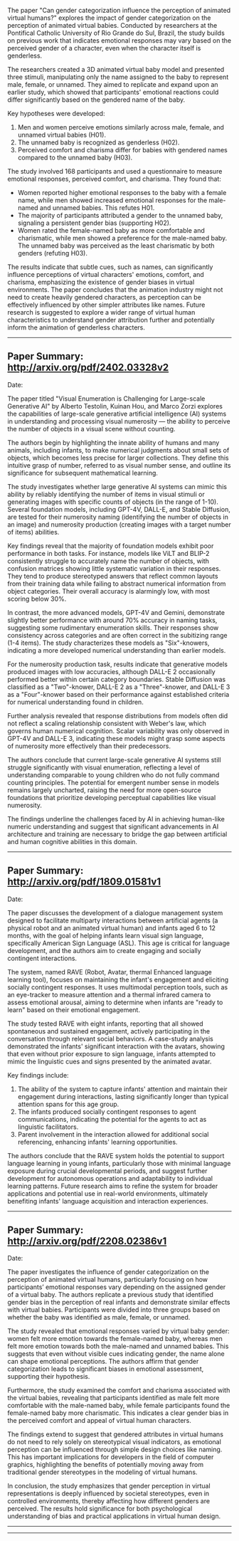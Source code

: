 The paper "Can gender categorization influence the perception of animated virtual humans?" explores the impact of gender categorization on the perception of animated virtual babies. Conducted by researchers at the Pontifical Catholic University of Rio Grande do Sul, Brazil, the study builds on previous work that indicates emotional responses may vary based on the perceived gender of a character, even when the character itself is genderless. 

The researchers created a 3D animated virtual baby model and presented three stimuli, manipulating only the name assigned to the baby to represent male, female, or unnamed. They aimed to replicate and expand upon an earlier study, which showed that participants' emotional reactions could differ significantly based on the gendered name of the baby. 

Key hypotheses were developed:
1. Men and women perceive emotions similarly across male, female, and unnamed virtual babies (H01).
2. The unnamed baby is recognized as genderless (H02).
3. Perceived comfort and charisma differ for babies with gendered names compared to the unnamed baby (H03).

The study involved 168 participants and used a questionnaire to measure emotional responses, perceived comfort, and charisma. They found that:
- Women reported higher emotional responses to the baby with a female name, while men showed increased emotional responses for the male-named and unnamed babies. This refutes H01.
- The majority of participants attributed a gender to the unnamed baby, signaling a persistent gender bias (supporting H02).
- Women rated the female-named baby as more comfortable and charismatic, while men showed a preference for the male-named baby. The unnamed baby was perceived as the least charismatic by both genders (refuting H03).

The results indicate that subtle cues, such as names, can significantly influence perceptions of virtual characters' emotions, comfort, and charisma, emphasizing the existence of gender biases in virtual environments. The paper concludes that the animation industry might not need to create heavily gendered characters, as perception can be effectively influenced by other simpler attributes like names. Future research is suggested to explore a wider range of virtual human characteristics to understand gender attribution further and potentially inform the animation of genderless characters.

---

## Paper Summary: http://arxiv.org/pdf/2402.03328v2

Date: 

The paper titled "Visual Enumeration is Challenging for Large-scale Generative AI" by Alberto Testolin, Kuinan Hou, and Marco Zorzi explores the capabilities of large-scale generative artificial intelligence (AI) systems in understanding and processing visual numerosity — the ability to perceive the number of objects in a visual scene without counting. 

The authors begin by highlighting the innate ability of humans and many animals, including infants, to make numerical judgments about small sets of objects, which becomes less precise for larger collections. They define this intuitive grasp of number, referred to as visual number sense, and outline its significance for subsequent mathematical learning. 

The study investigates whether large generative AI systems can mimic this ability by reliably identifying the number of items in visual stimuli or generating images with specific counts of objects (in the range of 1-10). Several foundation models, including GPT-4V, DALL-E, and Stable Diffusion, are tested for their numerosity naming (identifying the number of objects in an image) and numerosity production (creating images with a target number of items) abilities.

Key findings reveal that the majority of foundation models exhibit poor performance in both tasks. For instance, models like ViLT and BLIP-2 consistently struggle to accurately name the number of objects, with confusion matrices showing little systematic variation in their responses. They tend to produce stereotyped answers that reflect common layouts from their training data while failing to abstract numerical information from object categories. Their overall accuracy is alarmingly low, with most scoring below 30%.

In contrast, the more advanced models, GPT-4V and Gemini, demonstrate slightly better performance with around 70% accuracy in naming tasks, suggesting some rudimentary enumeration skills. Their responses show consistency across categories and are often correct in the subitizing range (1-4 items). The study characterizes these models as "Six"-knowers, indicating a more developed numerical understanding than earlier models.

For the numerosity production task, results indicate that generative models produced images with low accuracies, although DALL-E 2 occasionally performed better within certain category boundaries. Stable Diffusion was classified as a "Two"-knower, DALL-E 2 as a "Three"-knower, and DALL-E 3 as a "Four"-knower based on their performance against established criteria for numerical understanding found in children.

Further analysis revealed that response distributions from models often did not reflect a scaling relationship consistent with Weber's law, which governs human numerical cognition. Scalar variability was only observed in GPT-4V and DALL-E 3, indicating these models might grasp some aspects of numerosity more effectively than their predecessors.

The authors conclude that current large-scale generative AI systems still struggle significantly with visual enumeration, reflecting a level of understanding comparable to young children who do not fully command counting principles. The potential for emergent number sense in models remains largely uncharted, raising the need for more open-source foundations that prioritize developing perceptual capabilities like visual numerosity.

The findings underline the challenges faced by AI in achieving human-like numeric understanding and suggest that significant advancements in AI architecture and training are necessary to bridge the gap between artificial and human cognitive abilities in this domain.

---

## Paper Summary: http://arxiv.org/pdf/1809.01581v1

Date: 

The paper discusses the development of a dialogue management system designed to facilitate multiparty interactions between artificial agents (a physical robot and an animated virtual human) and infants aged 6 to 12 months, with the goal of helping infants learn visual sign language, specifically American Sign Language (ASL). This age is critical for language development, and the authors aim to create engaging and socially contingent interactions.

The system, named RAVE (Robot, Avatar, thermal Enhanced language learning tool), focuses on maintaining the infant's engagement and eliciting socially contingent responses. It uses multimodal perception tools, such as an eye-tracker to measure attention and a thermal infrared camera to assess emotional arousal, aiming to determine when infants are "ready to learn" based on their emotional engagement.

The study tested RAVE with eight infants, reporting that all showed spontaneous and sustained engagement, actively participating in the conversation through relevant social behaviors. A case-study analysis demonstrated the infants' significant interaction with the avatars, showing that even without prior exposure to sign language, infants attempted to mimic the linguistic cues and signs presented by the animated avatar.

Key findings include:
1. The ability of the system to capture infants' attention and maintain their engagement during interactions, lasting significantly longer than typical attention spans for this age group.
2. The infants produced socially contingent responses to agent communications, indicating the potential for the agents to act as linguistic facilitators.
3. Parent involvement in the interaction allowed for additional social referencing, enhancing infants' learning opportunities.

The authors conclude that the RAVE system holds the potential to support language learning in young infants, particularly those with minimal language exposure during crucial developmental periods, and suggest further development for autonomous operations and adaptability to individual learning patterns. Future research aims to refine the system for broader applications and potential use in real-world environments, ultimately benefiting infants' language acquisition and interaction experiences.

---

## Paper Summary: http://arxiv.org/pdf/2208.02386v1

Date: 

The paper investigates the influence of gender categorization on the perception of animated virtual humans, particularly focusing on how participants’ emotional responses vary depending on the assigned gender of a virtual baby. The authors replicate a previous study that identified gender bias in the perception of real infants and demonstrate similar effects with virtual babies. Participants were divided into three groups based on whether the baby was identified as male, female, or unnamed. 

The study revealed that emotional responses varied by virtual baby gender: women felt more emotion towards the female-named baby, whereas men felt more emotion towards both the male-named and unnamed babies. This suggests that even without visible cues indicating gender, the name alone can shape emotional perceptions. The authors affirm that gender categorization leads to significant biases in emotional assessment, supporting their hypothesis.

Furthermore, the study examined the comfort and charisma associated with the virtual babies, revealing that participants identified as male felt more comfortable with the male-named baby, while female participants found the female-named baby more charismatic. This indicates a clear gender bias in the perceived comfort and appeal of virtual human characters.

The findings extend to suggest that gendered attributes in virtual humans do not need to rely solely on stereotypical visual indicators, as emotional perception can be influenced through simple design choices like naming. This has important implications for developers in the field of computer graphics, highlighting the benefits of potentially moving away from traditional gender stereotypes in the modeling of virtual humans.

In conclusion, the study emphasizes that gender perception in virtual representations is deeply influenced by societal stereotypes, even in controlled environments, thereby affecting how different genders are perceived. The results hold significance for both psychological understanding of bias and practical applications in virtual human design.

---



---

